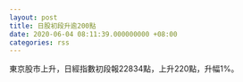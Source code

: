 ```yaml
---
layout: post
title: 日股初段升逾200點
date: 2020-06-04 08:11:39.000000000 +08:00
categories: rss
---
```


東京股市上升，日經指數初段報22834點，上升220點，升幅1%。
